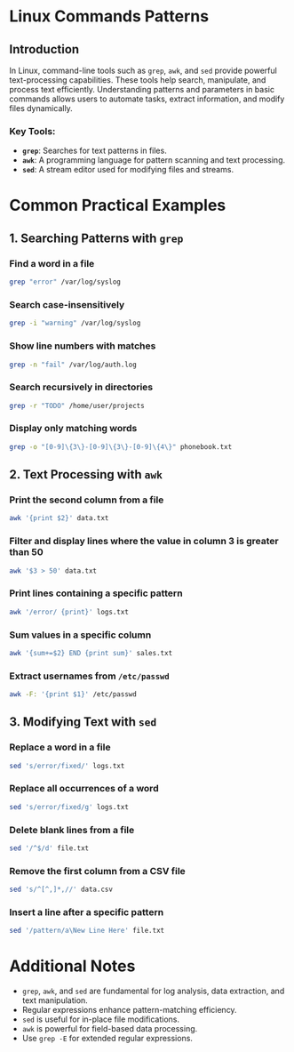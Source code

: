 # Linux Commands Patterns

## Introduction

In Linux, command-line tools such as `grep`, `awk`, and `sed` provide powerful text-processing capabilities. These tools help search, manipulate, and process text efficiently. Understanding patterns and parameters in basic commands allows users to automate tasks, extract information, and modify files dynamically.

### Key Tools:
- **`grep`**: Searches for text patterns in files.
- **`awk`**: A programming language for pattern scanning and text processing.
- **`sed`**: A stream editor used for modifying files and streams.

# Common Practical Examples

## 1. Searching Patterns with `grep`

### Find a word in a file
```bash
grep "error" /var/log/syslog
```
### Search case-insensitively
```bash
grep -i "warning" /var/log/syslog
```
### Show line numbers with matches
```bash
grep -n "fail" /var/log/auth.log
```
### Search recursively in directories
```bash
grep -r "TODO" /home/user/projects
```
### Display only matching words
```bash
grep -o "[0-9]\{3\}-[0-9]\{3\}-[0-9]\{4\}" phonebook.txt
```

## 2. Text Processing with `awk`

### Print the second column from a file
```bash
awk '{print $2}' data.txt
```
### Filter and display lines where the value in column 3 is greater than 50
```bash
awk '$3 > 50' data.txt
```
### Print lines containing a specific pattern
```bash
awk '/error/ {print}' logs.txt
```
### Sum values in a specific column
```bash
awk '{sum+=$2} END {print sum}' sales.txt
```
### Extract usernames from `/etc/passwd`
```bash
awk -F: '{print $1}' /etc/passwd
```

## 3. Modifying Text with `sed`

### Replace a word in a file
```bash
sed 's/error/fixed/' logs.txt
```
### Replace all occurrences of a word
```bash
sed 's/error/fixed/g' logs.txt
```
### Delete blank lines from a file
```bash
sed '/^$/d' file.txt
```
### Remove the first column from a CSV file
```bash
sed 's/^[^,]*,//' data.csv
```
### Insert a line after a specific pattern
```bash
sed '/pattern/a\New Line Here' file.txt
```

# Additional Notes

- `grep`, `awk`, and `sed` are fundamental for log analysis, data extraction, and text manipulation.
- Regular expressions enhance pattern-matching efficiency.
- `sed` is useful for in-place file modifications.
- `awk` is powerful for field-based data processing.
- Use `grep -E` for extended regular expressions.
